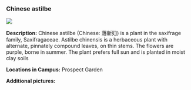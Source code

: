 ### Chinese astilbe
![](http://www.astro.princeton.edu/~ruixu/fig/Astilbe.jpg)

**Description:** Chinese astilbe (Chinese: 落新妇) is a plant in the saxifrage family, Saxifragaceae. Astilbe chinensis is a herbaceous plant with alternate, pinnately compound leaves, on thin stems. The flowers are purple, borne in summer. The plant prefers full sun and is planted in moist clay soils

**Locations in Campus:**  Prospect Garden

**Additional pictures:**
